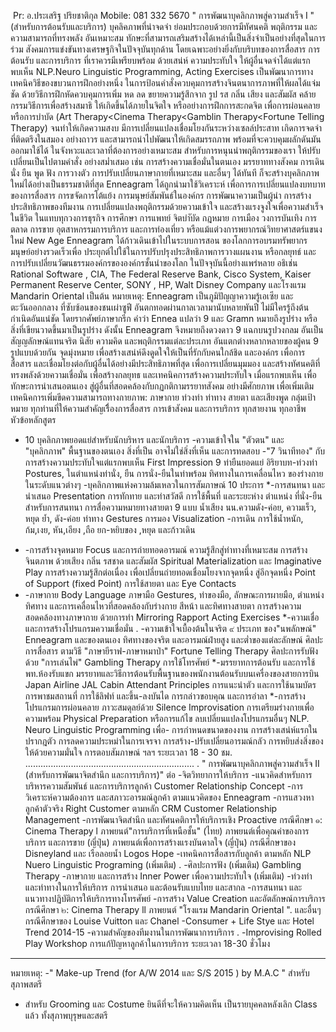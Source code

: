   Pr: อ.ประเสริฐ ปริยชาติกุล
 Mobile: 081 332 5670
 " การพัฒนาบุคลิกภาพสู่ความสำเร็จ I "(สำหรับการต้อนรับและบริการ)
 บุคลิคภาพที่น่าจดจำ ย่อมประกอบด้วยการมีทัศนคติ พฤติกรรม และความสามารถที่ทรงพลัง อันเหมาะสม ทักษะที่สามารถเสริมสร้างได้เหล่านี้เป็นสิ่งจำเป็นอย่างที่สุดในการร่วม สังคมการแข่งขันทางเศรษฐกิจในปัจจุบันทุกด้าน โดยเฉพาะอย่างยิ่งกับบริบทของการสื่อสาร การต้อนรับ และการบริการ ที่เราควรมีเพรียบพร้อม ด้วยเสน่ห์ ความประทับใจ ให้ผู้อื่นจดจำได้แต่แรกพบเห็น
 NLP.Neuro Linguistic Programming, Acting Exercises เป็นพัฒนาการทางเทคนิควิธีของขบวนการฝึกอย่างหนึ่ง ในการป้อนคำสั่งควบคุมการสร้างจินตนาการภาพที่ให้ผลได้แจ่มชัด ด้วยวิธีการฝึกหัดควบคุมการเพิ่ม หด ลด ขยายความรู้สึกจาก รูป รส กลิ่น เสียง และสัมผัส คล้ายกรรมวิธีการเพื่อสร้างสมาธิ ให้เกิดขึ้นได้ภายในจิตใจ หรืออย่างการฝึกการสะกดจิต เพื่อการผ่อนคลาย หรือการบำบัด (Art Therapy<Cinema Therapy<Gamblin Therapy<Fortune Telling Therapy) จนทำให้เกิดความสงบ มีการเปลี่ยนแปลงเชื่อมโยงกันระหว่างเซลล์ประสาท เกิดการจดจำที่ติดตรึงในสมอง อย่างถาวร และสามารถนำไปพัฒนาให้เกิดสมรรถภาพ พร้อมที่จะควบคุมผลักดันมันออกมาใช้ได้ ในจังหวะและเวลาที่ต้องการอย่างเหมาะสม สำหรับการหนุนนำพฤติกรรมของเรา ให้ปรับเปลี่ยนเป็นไปตามคำสั่ง อย่างสม่ำเสมอ เช่น การสร้างความเชื่อมั่นในตนเอง มรรยาททางสังคม การเดิน นั่ง ยืน พูด ฟัง การวางตัว การปรับเปลี่ยนภาษากายที่เหมาะสม และอื่นๆ ได้ทันที ก็จะสร้างบุคลิกภาพใหม่ได้อย่างเป็นธรรมชาติที่สุด
 Enneagram ได้ถูกนำมาใช้วิเคราะห์ เพื่อการการเปลี่ยนแปลงบทบาทของการสื่อสาร การขจัดการโต้แย้ง การมนุษย์สัมพันธ์ในองค์กร การพัฒนาความเป็นผู้นำ การสร้างประสิทธิภาพของทีมงาน การเปลี่ยนแปลงพฤติกรรมด้วยความเข้าใจ และสร้างแรงจูงใจเพื่อความสำเร็จในชีวิต ในแทบทุกวงการธุรกิจ การศึกษา การแพทย์ จิตบำับัด กฎหมาย การเมือง วงการบันเทิง การตลาด การขาย อุตสาหกรรมการบริการ และการท่องเที่ยว หรือแม้แต่วงการพยากรณ์วิทยาศาสตร์แขนงใหม่ New Age
 Enneagram ได้ก้าวเดินเข้าไปในระบบการสอน ของโลกการอบรมทรัพยากรมนุษย์อย่างรวดเร็วเพื่อ ประยุกต์ไปใช้ในการปรับปรุงประสิทธิภาพการวางแผนงาน หรือกลยุทธ์ และการปรับเปลี่ยนวัฒนธรรมองค์กรขององค์กรชั้นนำของโลก ในปัจจุบันนี้อย่างแพร่หลาย อธิเช่น Rational Software , CIA, The Federal Reserve Bank, Cisco System, Kaiser Permanent Reserve Center, SONY , HP, Walt Disney Company และโรงแรม Mandarin Oriental เป็นต้น
 หมายเหตุ: Enneagram เป็นภูมิปัญญาความรู้เอเซีย และตะวันออกกลาง ที่ซับซ้อนของชนเผ่าซูฟี อันตกทอดผ่านกาลเวลามานับหลายพันปี ไม่มีใครรู้ถึงต้นกำเนิดอันแน่ชัด โดยรากศัพย์ภาษากรีก คำว่า Ennea แปลว่า 9 และ Gramn หมายถึงรูปร่าง หรือสิ่งที่เขียนวาดขึ้นมาเป็นรูปร่าง ดังนั้น Enneagram จึงหมายถึงดวงดาว 9 แฉกบนรูปวงกลม อันเป็นสัญญลักษณ์แทนจริต นิสัย ความคิด และพฤติกรรมแต่ละประเภท อันแตกต่างหลากหลายของผู้คน 9 รูปแบบด้วยกัน
 จุดมุ่งหมาย
 เพื่อสร้างเสน่ห์ดึงดูดใจให้เป็นที่รักกับคนใกล้ชิด และองค์กร
 เพื่อการสื่อสาร และเชื่อมโยงต่อกับผู้อื่นได้อย่างมีประสิทธิภาพที่สุด
 เพื่อการเปลี่ยนมุมมอง และสร้างทัศนคติที่ทรงพลังด้วยความเชื่อมั่น
 เพื่อสร้างกลยุทธ และเทคนิคการสร้างความประทับใจ เมื่อแรกพบเห็น
 เพื่อทักษะการนำเสนอตนเอง สู่ผู้อื่นที่สอดคล้องกับกฏกติกามรรยาทสังคม อย่างมีศักยภาพ
 เพื่อเพิ่มเติมเทคนิคการเพิ่มขีดความสามารถทางกายภาพ: ภาษากาย ท่วงท่า ท่าทาง สายตา และเสียงพูด
 กลุ่มเป้าหมาย
 ทุกท่านที่ให้ความสำคัญเรื่ิองการสื่อสาร การเข้าสังคม และการบริการ ทุกสายงาน ทุกอาชีพ
 หัวข้อหลักสูตร
 - 10 บุคลิกภาพยอดแย่สำหรับนักบริหาร และนักบริการ
 -ความเข้าใจใน "ตัวตน" และ "บุคลิกภาพ" พื้นฐานของตนเอง
 สิ่งที่เป็น อาจไม่ใช่สิ่งที่เห็น และการทดสอบ
 -"7 วินาทีทอง" กับการสร้างความประทับใจแต่แรกพบเห็น First Impression
 9 ท่ายืนยอดแย่
 อิริยาบท-ท่วงท่า Postures, ในตำแหน่งท่านั่ง, ยืน
 การนั่ง-ยืนในท่าพร้อม
 ทิศทางในการเคลื่อนไหว ของร่างกายในระดับแนวต่างๆ
 -บุคลิกภาพแห่งความล้มเหลวในการสัมภาษณ์ 10 ประการ
 *-การสนทนา และนำเสนอ Presentation
 การทักทาย และท่าสวัสดี
 การใช้พื้นที่ และระยะห่าง
 ตำแหน่ง ที่นั่ง-ยืนสำหรับการสนทนา
 การสื่อความหมายทางสายตา 9 แบบ
 น้ำเสียง นน.ความดัง-ค่อย, ความเร็ว, หยุด ย้ำ, ดัง-ค่อย
 ท่าทาง Gestures
 การมอง Visualization
 -การเดิน
 การใช้น้ำหนัก, ก้ม,เงย, หัน,เอียง ,ถือ ยก-หยิบของ ,หยุด และก้าวเดิน
 * -การสร้างจุดหมาย Focus และการถ่ายทอดอารมณ์ ความรู้สึกสู่ท่าทางที่เหมาะสม
 การสร้างจินตภาพ ด้วยเสียง กลิ่น รสชาด และสัมผัส
 Spiritual Materialization และ Imaginative Play
 การสร้างความรู้สึกต่อเนื่อง เพื่อเปลี่ยนถ่ายทอดเชื่อมโยงจากจุดหนึ่ง สู่อีกจุดหนึ่ง Point of Support (fixed Point)
 การใช้สายตา และ Eye Contacts
 * -ภาษากาย Body Language
 ภาษามือ Gestures, ท่าของมือ, ลักษณะการผายมือ, ตำแหน่งทิศทาง
 และการเคลื่อนไหวที่สอดคล้องกับร่างกาย
 สีหน้า และทิศทางสายตา
 การสร้างความสอดคล้องทางภาษากาย ด้วยการทำ Mirroring Rapport
 Acting Exercises
 *-ความเชื่อ และการสร้างโปรแกรมความเชื่อมั่น
 .
 -ความเข้าใจเบื้องต้นในจริต ๙ ประเภท ของ"นพลักษณ์" Enneagram และของตนเอง
 ทิศทางของจริต และอารมณ์ฝ่ายสูง และต่ำของแต่ละลักษณ์
 ศิลปะการสื่อสาร ตามวิธี "ภาษายีราฟ-ภาษาหมาป่า"
 Fortune Telling Therapy
 ศิลปะการรับฟัง ด้วย "การเล่นไพ่"
 Gambling Therapy
 การใช้โทรศัพย์
 *-มรรยาทการต้อนรับ และการใช้พท.ห้องรับแขก
 มรรยาทและวิธีการต้อนรับพื้นฐานของพนักงานต้อนรับบนเครื่องของสายการบิน Japan Airline
 JAL Cabin Attendant Principles
 การแนะนำตัว และการใช้นามบัตร
 การพาชมสถานที่
 การใช้ลิฟท์ และขึ้น-ลงบันได
 การกล่าวขอบคุณ และการอำลา
 *-การสร้างโปรแกรมการผ่อนคลาย ภาวะสมดุลย์ด้วย Silence Improvisation
 การเตรียมร่างกายเพื่อความพร้อม Physical Preparation หรือการแก้ไข ลบเปลี่ยนแปลงโปรแกรมอื่นๆ
 NLP. Neuro Linguistic Programming เพื่อ-
 การกำหนดขนาดของงาน
 การสร้างเสน่ห์แรกในปรากฎตัว
 การลดความประหม่าในการเจรจา
 การสร้าง-ปรับเปลี่ยนอารมณ์กลัว
 การหยิบส่งสิ่งของให้ด้วยความมั่นใจ
 การตอบสัมภาษณ์ ฯลฯ
 ระยะเวลา
 18 - 30 ชม.
 ...................................................................
 .
 " การพัฒนาบุคลิกภาพสู่ความสำเร็จ II (สำหรับการพัฒนาจิตสำนึก และการบริการ)" ต่อ
 -จิตวิทยาการให้บริการ
 -แนวคิดสำหรับการบริหารความสัมพันธ์ และการบริการลูกค้า Customer Relationship Concept
 -การวิเคราะห์ความต้องการ และสภาวะอารมณ์ลูกค้า ตามแนวคิดของ Enneagram
 -การแสวงหาลูกค้าตัวจริง Right Customer ตามหลัก CRM Customer Relationship Management
 -การพัฒนาจิตสำนึก และทัศนคติการให้บริการเชิง Proactive
 กรณีศึกษา ๑: Cinema Therapy l
 ภาพยนต์"การบริการที่เหนือชั้น" (ไทย)
 ภาพยนต์เพื่อคุณค่าของการบริการ และการขาย (ญี่ปุ่น)
 ภาพยนต์เพื่อการสร้างแรงบันดาลใจ (ญี่ปุ่น)
 กรณีศึกษาของ Disneyland และ เรือลอยน้ำ Logos Hope
 -เทคนิคการสื่อสารกับลูกค้า ตามหลัก NLP Nuero Linguistic Programing (เพิ่มเติม) .
 -ศิลปะการฟัง (เพิ่มเติม)
 Gambling Therapy
 -ภาษากาย และการสร้าง Inner Power เพื่อความประทับใจ (เพิ่มเติม)
 -ท่วงท่า และท่าทางในการให้บริการ การนำเสนอ และต้อนรับแบบไทย และสากล
 -การสนทนา และแนวทางปฏิบัติการให้บริการทางโทรศัพย์
 -การสร้าง Value Creation และอัตลักษณ์การบริการ
 กรณีศึกษา ๒: Cinema Therapy ll
 ภาพยนต์ "โรงแรม Mandarin Oriental ". และอื่นๆ
 กรณีศึกษาของ Louise Vuitton และ Chanel
 -Consumer + Life Stye และ Hotel Trend 2014-15
 -ความสำคัญของทีมงานในการพัฒนาการบริการ .
 -Improvising Rolled Play Workshop การแก้ปัญหาลูกค้าในการบริการ
 ระยะเวลา 18-30 ชั่วโมง
 -----------------
 หมายเหตุ:
 -" Make-up Trend (for A/W 2014 และ S/S 2015 ) by M.A.C " สำหรับสุภาพสตรี
 - สำหรับ Grooming และ Costume ยินดีที่จะให้ความคิดเห็น เป็นรายบุคคลหลังเลิก Class แล้ว ทั้งสุภาพบุรุษและสตรี  